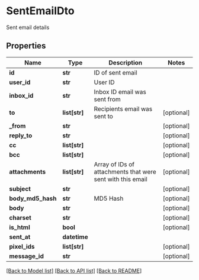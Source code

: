 # SentEmailDto

Sent email details
## Properties
Name | Type | Description | Notes
------------ | ------------- | ------------- | -------------
**id** | **str** | ID of sent email | 
**user_id** | **str** | User ID | 
**inbox_id** | **str** | Inbox ID email was sent from | 
**to** | **list[str]** | Recipients email was sent to | [optional] 
**_from** | **str** |  | [optional] 
**reply_to** | **str** |  | [optional] 
**cc** | **list[str]** |  | [optional] 
**bcc** | **list[str]** |  | [optional] 
**attachments** | **list[str]** | Array of IDs of attachments that were sent with this email | [optional] 
**subject** | **str** |  | [optional] 
**body_md5_hash** | **str** | MD5 Hash | [optional] 
**body** | **str** |  | [optional] 
**charset** | **str** |  | [optional] 
**is_html** | **bool** |  | [optional] 
**sent_at** | **datetime** |  | 
**pixel_ids** | **list[str]** |  | [optional] 
**message_id** | **str** |  | [optional] 

[[Back to Model list]](../README#documentation-for-models) [[Back to API list]](../README#documentation-for-api-endpoints) [[Back to README]](../README)


